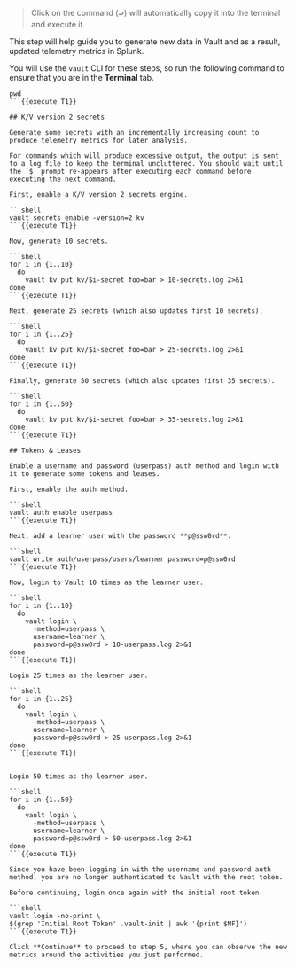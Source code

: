 > Click on the command (`⮐`) will automatically copy it into the terminal and execute it.

This step will help guide you to generate new data in Vault and as a result, updated telemetry metrics in Splunk.

You will use the `vault` CLI for these steps, so run the following command to ensure that you are in the **Terminal** tab.

```shell
pwd
```{{execute T1}}

## K/V version 2 secrets

Generate some secrets with an incrementally increasing count to produce telemetry metrics for later analysis.

For commands which will produce excessive output, the output is sent to a log file to keep the terminal uncluttered. You should wait until the `$` prompt re-appears after executing each command before executing the next command.

First, enable a K/V version 2 secrets engine.

```shell
vault secrets enable -version=2 kv
```{{execute T1}}

Now, generate 10 secrets.

```shell
for i in {1..10}
  do
    vault kv put kv/$i-secret foo=bar > 10-secrets.log 2>&1
done
```{{execute T1}}

Next, generate 25 secrets (which also updates first 10 secrets).

```shell
for i in {1..25}
  do
    vault kv put kv/$i-secret foo=bar > 25-secrets.log 2>&1
done
```{{execute T1}}

Finally, generate 50 secrets (which also updates first 35 secrets).

```shell
for i in {1..50}
  do
    vault kv put kv/$i-secret foo=bar > 35-secrets.log 2>&1
done
```{{execute T1}}

## Tokens & Leases

Enable a username and password (userpass) auth method and login with it to generate some tokens and leases.

First, enable the auth method.

```shell
vault auth enable userpass
```{{execute T1}}

Next, add a learner user with the password **p@ssw0rd**.

```shell
vault write auth/userpass/users/learner password=p@ssw0rd
```{{execute T1}}

Now, login to Vault 10 times as the learner user.

```shell
for i in {1..10}
  do
    vault login \
      -method=userpass \
      username=learner \
      password=p@ssw0rd > 10-userpass.log 2>&1
done
```{{execute T1}}

Login 25 times as the learner user.

```shell
for i in {1..25}
  do
    vault login \
      -method=userpass \
      username=learner \
      password=p@ssw0rd > 25-userpass.log 2>&1
done
```{{execute T1}}


Login 50 times as the learner user.

```shell
for i in {1..50}
  do
    vault login \
      -method=userpass \
      username=learner \
      password=p@ssw0rd > 50-userpass.log 2>&1
done
```{{execute T1}}

Since you have been logging in with the username and password auth method, you are no longer authenticated to Vault with the root token.

Before continuing, login once again with the initial root token.

```shell
vault login -no-print \
$(grep 'Initial Root Token' .vault-init | awk '{print $NF}')
```{{execute T1}}

Click **Continue** to proceed to step 5, where you can observe the new metrics around the activities you just performed.
